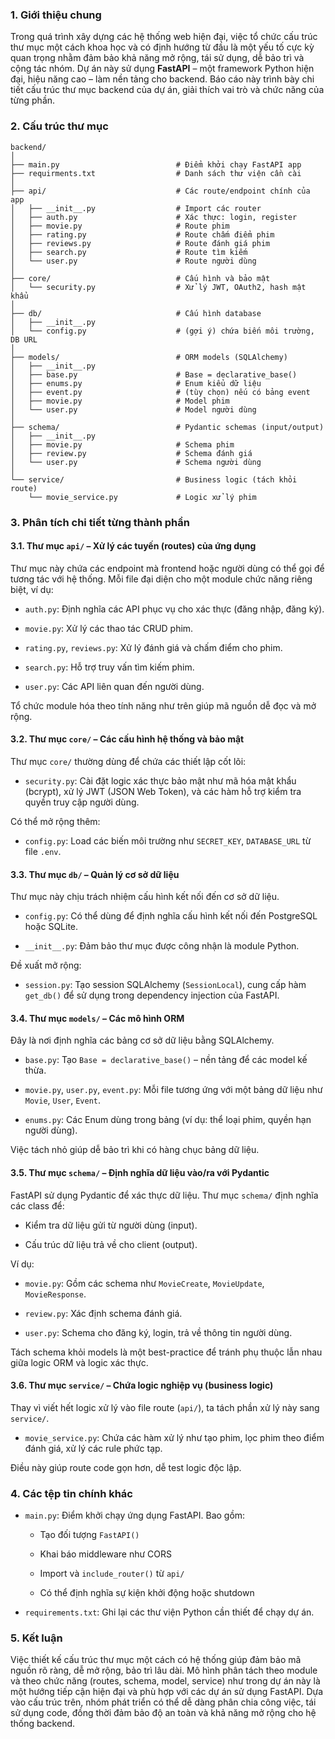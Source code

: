 ### 1. **Giới thiệu chung**

Trong quá trình xây dựng các hệ thống web hiện đại, việc tổ chức cấu trúc thư mục một cách khoa học và có định hướng từ đầu là một yếu tố cực kỳ quan trọng nhằm đảm bảo khả năng mở rộng, tái sử dụng, dễ bảo trì và cộng tác nhóm. Dự án này sử dụng **FastAPI** – một framework Python hiện đại, hiệu năng cao – làm nền tảng cho backend. Báo cáo này trình bày chi tiết cấu trúc thư mục backend của dự án, giải thích vai trò và chức năng của từng phần.
### 2. Cấu trúc thư mục
```
backend/
│
├── main.py                          # Điểm khởi chạy FastAPI app
├── requirments.txt                  # Danh sách thư viện cần cài
│
├── api/                             # Các route/endpoint chính của app
│   ├── __init__.py                  # Import các router
│   ├── auth.py                      # Xác thực: login, register
│   ├── movie.py                     # Route phim
│   ├── rating.py                    # Route chấm điểm phim
│   ├── reviews.py                   # Route đánh giá phim
│   ├── search.py                    # Route tìm kiếm
│   └── user.py                      # Route người dùng
│
├── core/                            # Cấu hình và bảo mật
│   └── security.py                  # Xử lý JWT, OAuth2, hash mật khẩu
│
├── db/                              # Cấu hình database
│   ├── __init__.py
│   └── config.py                    # (gợi ý) chứa biến môi trường, DB URL
│
├── models/                          # ORM models (SQLAlchemy)
│   ├── __init__.py
│   ├── base.py                      # Base = declarative_base()
│   ├── enums.py                     # Enum kiểu dữ liệu
│   ├── event.py                     # (tùy chọn) nếu có bảng event
│   ├── movie.py                     # Model phim
│   └── user.py                      # Model người dùng
│
├── schema/                          # Pydantic schemas (input/output)
│   ├── __init__.py
│   ├── movie.py                     # Schema phim
│   ├── review.py                    # Schema đánh giá
│   └── user.py                      # Schema người dùng
│
└── service/                         # Business logic (tách khỏi route)
    └── movie_service.py             # Logic xử lý phim

```
### 3. **Phân tích chi tiết từng thành phần**

#### 3.1. **Thư mục `api/` – Xử lý các tuyến (routes) của ứng dụng**

Thư mục này chứa các endpoint mà frontend hoặc người dùng có thể gọi để tương tác với hệ thống. Mỗi file đại diện cho một module chức năng riêng biệt, ví dụ:

- `auth.py`: Định nghĩa các API phục vụ cho xác thực (đăng nhập, đăng ký).
    
- `movie.py`: Xử lý các thao tác CRUD phim.
    
- `rating.py`, `reviews.py`: Xử lý đánh giá và chấm điểm cho phim.
    
- `search.py`: Hỗ trợ truy vấn tìm kiếm phim.
    
- `user.py`: Các API liên quan đến người dùng.
    

Tổ chức module hóa theo tính năng như trên giúp mã nguồn dễ đọc và mở rộng.

#### 3.2. **Thư mục `core/` – Các cấu hình hệ thống và bảo mật**

Thư mục `core/` thường dùng để chứa các thiết lập cốt lõi:

- `security.py`: Cài đặt logic xác thực bảo mật như mã hóa mật khẩu (bcrypt), xử lý JWT (JSON Web Token), và các hàm hỗ trợ kiểm tra quyền truy cập người dùng.
    

Có thể mở rộng thêm:

- `config.py`: Load các biến môi trường như `SECRET_KEY`, `DATABASE_URL` từ file `.env`.
    

#### 3.3. **Thư mục `db/` – Quản lý cơ sở dữ liệu**

Thư mục này chịu trách nhiệm cấu hình kết nối đến cơ sở dữ liệu.

- `config.py`: Có thể dùng để định nghĩa cấu hình kết nối đến PostgreSQL hoặc SQLite.
    
- `__init__.py`: Đảm bảo thư mục được công nhận là module Python.
    

Đề xuất mở rộng:

- `session.py`: Tạo session SQLAlchemy (`SessionLocal`), cung cấp hàm `get_db()` để sử dụng trong dependency injection của FastAPI.
    

#### 3.4. **Thư mục `models/` – Các mô hình ORM**

Đây là nơi định nghĩa các bảng cơ sở dữ liệu bằng SQLAlchemy.

- `base.py`: Tạo `Base = declarative_base()` – nền tảng để các model kế thừa.
    
- `movie.py`, `user.py`, `event.py`: Mỗi file tương ứng với một bảng dữ liệu như `Movie`, `User`, `Event`.
    
- `enums.py`: Các Enum dùng trong bảng (ví dụ: thể loại phim, quyền hạn người dùng).
    

Việc tách nhỏ giúp dễ bảo trì khi có hàng chục bảng dữ liệu.

#### 3.5. **Thư mục `schema/` – Định nghĩa dữ liệu vào/ra với Pydantic**

FastAPI sử dụng Pydantic để xác thực dữ liệu. Thư mục `schema/` định nghĩa các class để:

- Kiểm tra dữ liệu gửi từ người dùng (input).
    
- Cấu trúc dữ liệu trả về cho client (output).
    

Ví dụ:

- `movie.py`: Gồm các schema như `MovieCreate`, `MovieUpdate`, `MovieResponse`.
    
- `review.py`: Xác định schema đánh giá.
    
- `user.py`: Schema cho đăng ký, login, trả về thông tin người dùng.
    

Tách schema khỏi models là một best-practice để tránh phụ thuộc lẫn nhau giữa logic ORM và logic xác thực.

#### 3.6. **Thư mục `service/` – Chứa logic nghiệp vụ (business logic)**

Thay vì viết hết logic xử lý vào file route (`api/`), ta tách phần xử lý này sang `service/`.

- `movie_service.py`: Chứa các hàm xử lý như tạo phim, lọc phim theo điểm đánh giá, xử lý các rule phức tạp.
    

Điều này giúp route code gọn hơn, dễ test logic độc lập.
### 4. **Các tệp tin chính khác**

- `main.py`: Điểm khởi chạy ứng dụng FastAPI. Bao gồm:
    
    - Tạo đối tượng `FastAPI()`
        
    - Khai báo middleware như CORS
        
    - Import và `include_router()` từ `api/`
        
    - Có thể định nghĩa sự kiện khởi động hoặc shutdown
        
- `requirements.txt`: Ghi lại các thư viện Python cần thiết để chạy dự án. 

### 5. **Kết luận**

Việc thiết kế cấu trúc thư mục một cách có hệ thống giúp đảm bảo mã nguồn rõ ràng, dễ mở rộng, bảo trì lâu dài. Mô hình phân tách theo module và theo chức năng (routes, schema, model, service) như trong dự án này là một hướng tiếp cận hiện đại và phù hợp với các dự án sử dụng FastAPI. Dựa vào cấu trúc trên, nhóm phát triển có thể dễ dàng phân chia công việc, tái sử dụng code, đồng thời đảm bảo độ an toàn và khả năng mở rộng cho hệ thống backend.